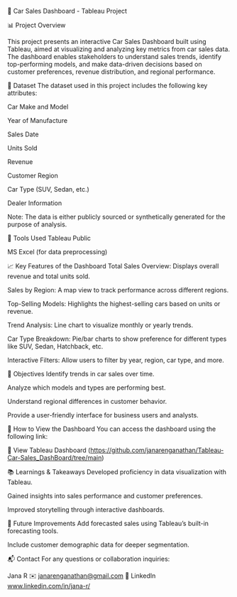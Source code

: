 🚗 Car Sales Dashboard - Tableau Project


📊 Project Overview

This project presents an interactive Car Sales Dashboard built using Tableau, aimed at visualizing and analyzing key metrics from car sales data. The dashboard enables stakeholders to understand sales trends, identify top-performing models, and make data-driven decisions based on customer preferences, revenue distribution, and regional performance.

📁 Dataset
The dataset used in this project includes the following key attributes:

Car Make and Model

Year of Manufacture

Sales Date

Units Sold

Revenue

Customer Region

Car Type (SUV, Sedan, etc.)

Dealer Information

Note: The data is either publicly sourced or synthetically generated for the purpose of analysis.

🧰 Tools Used
Tableau Public 

MS Excel  (for data preprocessing)


📈 Key Features of the Dashboard
Total Sales Overview: Displays overall revenue and total units sold.

Sales by Region: A map view to track performance across different regions.

Top-Selling Models: Highlights the highest-selling cars based on units or revenue.

Trend Analysis: Line chart to visualize monthly or yearly trends.

Car Type Breakdown: Pie/bar charts to show preference for different types like SUV, Sedan, Hatchback, etc.

Interactive Filters: Allow users to filter by year, region, car type, and more.

🎯 Objectives
Identify trends in car sales over time.

Analyze which models and types are performing best.

Understand regional differences in customer behavior.

Provide a user-friendly interface for business users and analysts.

📌 How to View the Dashboard
You can access the dashboard using the following link:

🔗 View Tableau Dashboard (https://github.com/janarenganathan/Tableau-Car-Sales_DashBoard/tree/main)

📚 Learnings & Takeaways
Developed proficiency in data visualization with Tableau.

Gained insights into sales performance and customer preferences.

Improved storytelling through interactive dashboards.

🚀 Future Improvements
Add forecasted sales using Tableau’s built-in forecasting tools.

Include customer demographic data for deeper segmentation.

📬 Contact
For any questions or collaboration inquiries:

Jana R
✉️ janarenganathan@gmail.com
🔗 LinkedIn www.linkedin.com/in/jana-r/


